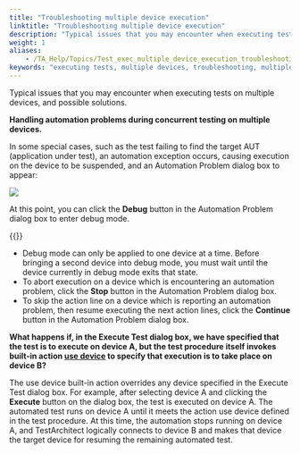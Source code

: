 ```yaml
--- 
title: "Troubleshooting multiple device execution"
linktitle: "Troubleshooting multiple device execution"
description: "Typical issues that you may encounter when executing tests on multiple devices, and possible solutions."
weight: 1
aliases: 
    - /TA_Help/Topics/Test_exec_multiple_device_execution_troubleshooting.html
keywords: "executing tests, multiple devices, troubleshooting, multiple devices, troubleshooting"
---
```


Typical issues that you may encounter when executing tests on multiple devices, and possible solutions.

**Handling automation problems during concurrent testing on multiple devices.**

In some special cases, such as the test failing to find the target AUT \(application under test\), an automation exception occurs, causing execution on the device to be suspended, and an Automation Problem dialog box to appear:

![](/images/TA_Help/Images/Automation_problem_dialog_box.png)

At this point, you can click the **Debug** button in the Automation Problem dialog box to enter debug mode.

{{<tip>}}

-   Debug mode can only be applied to one device at a time. Before bringing a second device into debug mode, you must wait until the device currently in debug mode exits that state.
-   To abort execution on a device which is encountering an automation problem, click the **Stop** button in the Automation Problem dialog box.
-   To skip the action line on a device which is reporting an automation problem, then resume executing the next action lines, click the **Continue** button in the Automation Problem dialog box.

**What happens if, in the Execute Test dialog box, we have specified that the test is to execute on device A, but the test procedure itself invokes built-in action [use device](/TA_Automation/Topics/bia_use_device.html) to specify that execution is to take place on device B?**

The use device built-in action overrides any device specified in the Execute Test dialog box. For example, after selecting device A and clicking the **Execute** button on the dialog box, the test is executed on device A. The automated test runs on device A until it meets the action use device defined in the test procedure. At this time, the automation stops running on device A, and TestArchitect logically connects to device B and makes that device the target device for resuming the remaining automated test.


